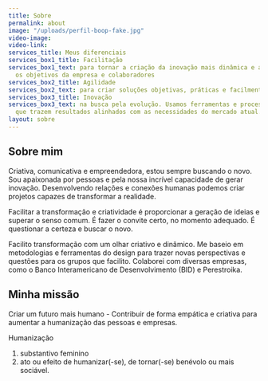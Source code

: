 ```yaml
---
title: Sobre
permalink: about
image: "/uploads/perfil-boop-fake.jpg"
video-image: 
video-link: 
services_title: Meus diferenciais
services_box1_title: Facilitação
services_box1_text: para tornar a criação da inovação mais dinâmica e alinhada com
  os objetivos da empresa e colaboradores
services_box2_title: Agilidade
services_box2_text: para criar soluções objetivas, práticas e facilmente aplicáveis.
services_box3_title: Inovação
services_box3_text: na busca pela evolução. Usamos ferramentas e processos atualizados
  que trazem resultados alinhados com as necessidades do mercado atual.
layout: sobre
---
```


## Sobre mim

Criativa, comunicativa e empreendedora, estou sempre buscando o novo. Sou apaixonada por pessoas e pela nossa incrível capacidade de gerar inovação. Desenvolvendo relações e conexões humanas podemos criar projetos capazes de transformar a realidade.

Facilitar a transformação e criatividade é proporcionar a geração de ideias e superar o senso comum. É fazer o convite certo, no momento adequado. É questionar a certeza e buscar o novo.

Facilito transformação com um olhar criativo e dinâmico. Me baseio em metodologias e ferramentas do design para trazer novas perspectivas e questões para os grupos que facilito. Colaborei com diversas empresas, como o Banco Interamericano de Desenvolvimento (BID) e Perestroika.

## Minha missão

Criar um futuro mais humano - Contribuir de forma empática e criativa para aumentar a humanização das pessoas e empresas.

Humanização
1.	substantivo feminino
2.	ato ou efeito de humanizar(-se), de tornar(-se) benévolo ou mais sociável.